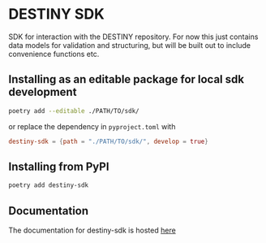 # DESTINY SDK

SDK for interaction with the DESTINY repository. For now this just contains data models for validation and structuring, but will be built out to include convenience functions etc.

## Installing as an editable package for local sdk development

```sh
poetry add --editable ./PATH/TO/sdk/
```

or replace the dependency in `pyproject.toml` with

```toml
destiny-sdk = {path = "./PATH/TO/sdk/", develop = true}
```

## Installing from PyPI

```sh
poetry add destiny-sdk
```

## Documentation

The documentation for destiny-sdk is hosted [here](https://destiny-evidence.github.io/destiny-repository/sdk/sdk.html)
